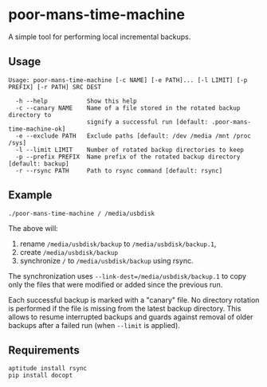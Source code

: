 poor-mans-time-machine
======================

A simple tool for performing local incremental backups.


Usage
-----

    Usage: poor-mans-time-machine [-c NAME] [-e PATH]... [-l LIMIT] [-p PREFIX] [-r PATH] SRC DEST

      -h --help           Show this help
      -c --canary NAME    Name of a file stored in the rotated backup directory to
                          signify a successful run [default: .poor-mans-time-machine-ok]
      -e --exclude PATH   Exclude paths [default: /dev /media /mnt /proc /sys]
      -l --limit LIMIT    Number of rotated backup directories to keep
      -p --prefix PREFIX  Name prefix of the rotated backup directory [default: backup]
      -r --rsync PATH     Path to rsync command [default: rsync]


Example
-------

    ./poor-mans-time-machine / /media/usbdisk

The above will:

1. rename `/media/usbdisk/backup` to `/media/usbdisk/backup.1`,
2. create `/media/usbdisk/backup`
3. synchronize `/` to `/media/usbdisk/backup` using rsync.

The synchronization uses `--link-dest=/media/usbdisk/backup.1` to copy only the
files that were modified or added since the previous run.

Each successful backup is marked with a "canary" file. No directory rotation is
performed if the file is missing from the latest backup directory. This allows
to resume interrupted backups and guards against removal of older backups after
a failed run (when `--limit` is applied).


Requirements
------------

    aptitude install rsync
    pip install docopt
